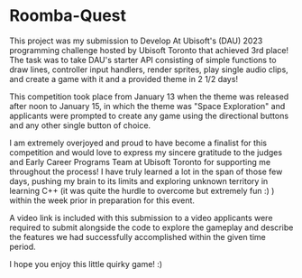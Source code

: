 # Roomba-Quest

This project was my submission to Develop At Ubisoft's (DAU) 2023 programming challenge hosted by Ubisoft Toronto that achieved 3rd place!
The task was to take DAU's starter API consisting of simple functions to draw lines, controller input handlers, render sprites, 
play single audio clips, and create a game with it and a provided theme in 2 1/2 days!

This competition took place from January 13 when the theme was released after noon to January 15, in which the theme was
"Space Exploration" and applicants were prompted to create any game using the directional buttons and any other single button of choice.

I am extremely overjoyed and proud to have become a finalist for this competition and would love to express my sincere gratitude to the
judges and Early Career Programs Team at Ubisoft Toronto for supporting me throughout the process! I have truly learned a lot in the span
of those few days, pushing my brain to its limits and exploring unknown territory in learning C++ (it was quite the hurdle to 
overcome but extremely fun :) ) within the week prior in preparation for this event. 

A video link is included with this submission to a video applicants were required to submit alongside the code to explore the gameplay
and describe the features we had successfully accomplished within the given time period.

I hope you enjoy this little quirky game! :)